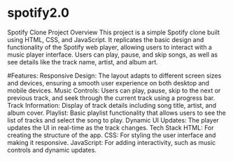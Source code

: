 # spotify2.0
Spotify Clone
Project Overview
This project is a simple Spotify clone built using HTML, CSS, and JavaScript. It replicates the basic design and functionality of the Spotify web player, allowing users to interact with a music player interface. Users can play, pause, and skip songs, as well as see details like the track name, artist, and album art.

#Features:
Responsive Design: The layout adapts to different screen sizes and devices, ensuring a smooth user experience on both desktop and mobile devices.
Music Controls: Users can play, pause, skip to the next or previous track, and seek through the current track using a progress bar.
Track Information: Display of track details including song title, artist, and album cover.
Playlist: Basic playlist functionality that allows users to see the list of tracks and select the song to play.
Dynamic UI Updates: The player updates the UI in real-time as the track changes.
Tech Stack
HTML: For creating the structure of the app.
CSS: For styling the user interface and making it responsive.
JavaScript: For adding interactivity, such as music controls and dynamic updates.

